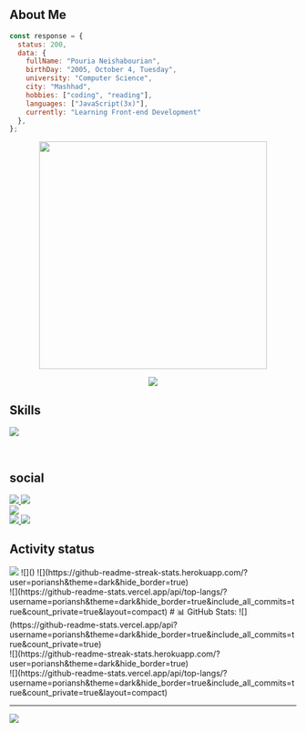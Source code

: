 ## About Me


```javascript
const response = {
  status: 200,
  data: {
    fullName: "Pouria Neishabourian",
    birthDay: "2005, October 4, Tuesday",
    university: "Computer Science",
    city: "Mashhad",
    hobbies: ["coding", "reading"],
    languages: ["JavaScript(3x)"],
    currently: "Learning Front-end Development"
  },
};
```

<p align="center">
  <img src="https://camo.githubusercontent.com/32f8c02627301a5b66691d277231cf1c4dff95398b1f44d0520eac5a1d6d1391/68747470733a2f2f6d65646961342e67697068792e636f6d2f6d656469612f336b50446d6f5764427051504e68436e55472f67697068792e676966" width="400px" />
</p>
<p align ="center">
  <a>
  <img src="https://visitcount.itsvg.in/api?id=poriNSH&label=Profile%20Views&color=12&icon=1&pretty=true" />
</a>
</p>

<h2>Skills</h2>
<p>
  <a>
    <img src="https://skillicons.dev/icons?i=js,html,css,tailwind,sass,less,git,github,postman,figma,xd,wordpress,vscode" />
  </a>
</p>
<br>
<h2>social</h2>
<span>
  <a href="https://www.instagram.com/leo___pori">
    <img src="https://img.shields.io/badge/Instagram-E4405F?style=flat&logo=Instagram&logoColor=white" />
</a>
</span>
<span>
  <a href="https://t.me/webpori">
    <img src="https://img.shields.io/badge/Telegram-0088cc?style=flat&logo=Telegram&logoColor=white" />
</a>
</span>
<span>
  <a href="https://wa.me/989302473392" style="display: flex;">
    <img src="https://img.shields.io/badge/WhatsApp-25D366?style=flat&logo=WhatsApp&logoColor=white" />
</a>
</span>
<span>
  <a href="mailto:poria.nsh@gmail.com">
    <img src="https://img.shields.io/badge/Email-D14836?style=flat&logo=Gmail&logoColor=white" />
</a>
</span>
<span>
  <a href="https://resome-work.ir">
    <img src="https://img.shields.io/badge/Website-0078D4?style=flat&logo=Globe&logoColor=white" />
</a>
</span>
<br>
<h2>Activity status</h2>
<img src="https://github-readme-stats.vercel.app/api?username=poriansh&theme=dark&hide_border=true&include_all_commits=true&count_private=true">
![]()
![](https://github-readme-streak-stats.herokuapp.com/?user=poriansh&theme=dark&hide_border=true)<br/>
![](https://github-readme-stats.vercel.app/api/top-langs/?username=poriansh&theme=dark&hide_border=true&include_all_commits=true&count_private=true&layout=compact)
# 📊 GitHub Stats:
![](https://github-readme-stats.vercel.app/api?username=poriansh&theme=dark&hide_border=true&include_all_commits=true&count_private=true)<br/>
![](https://github-readme-streak-stats.herokuapp.com/?user=poriansh&theme=dark&hide_border=true)<br/>
![](https://github-readme-stats.vercel.app/api/top-langs/?username=poriansh&theme=dark&hide_border=true&include_all_commits=true&count_private=true&layout=compact)

---
[![](https://visitcount.itsvg.in/api?id=poriansh&icon=0&color=0)](https://visitcount.itsvg.in)

<!-- Proudly created with GPRM ( https://gprm.itsvg.in ) -->
